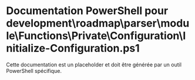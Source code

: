 # Documentation PowerShell pour development\roadmap\parser\module\Functions\Private\Configuration\Initialize-Configuration.ps1

Cette documentation est un placeholder et doit être générée par un outil PowerShell spécifique.

